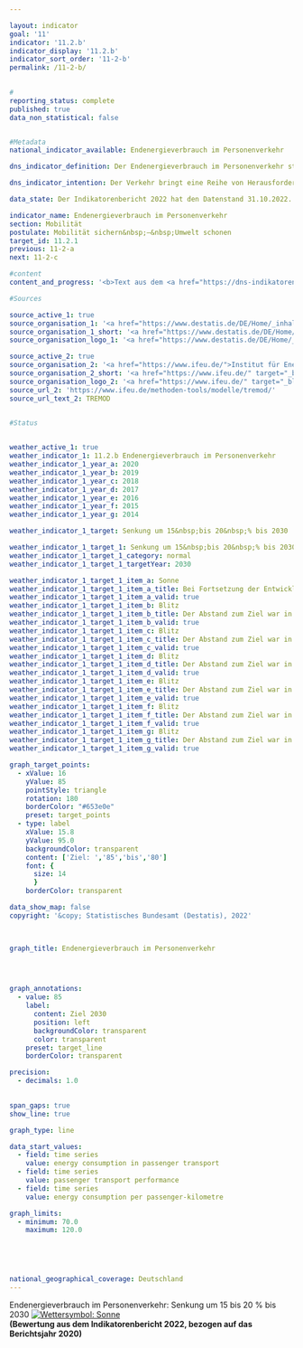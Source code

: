 ```yaml
---

layout: indicator    
goal: '11'    
indicator: '11.2.b'    
indicator_display: '11.2.b'    
indicator_sort_order: '11-2-b'    
permalink: /11-2-b/    
    

#
reporting_status: complete    
published: true    
data_non_statistical: false    


#Metadata    
national_indicator_available: Endenergieverbrauch im Personenverkehr    

dns_indicator_definition: Der Endenergieverbrauch im Personenverkehr stellt den Energieverbrauch durch die Beförderung von Personen mit der Bahn, im Luft- und Straßenverkehr (öffentlicher und Individualverkehr) im Inland dar.    

dns_indicator_intention: Der Verkehr bringt eine Reihe von Herausforderungen mit sich. So beeinträchtigen etwa Lärm und Luftschadstoffe die Lebensqualität insbesondere in Städten und verkehrsbedingte Emissionen tragen zum Klimawandel bei. Der Ausstoß von schädlichen Treibhausgasen (THG) steht im Zusammenhang mit der im Verkehr verbrauchten Energie.<br>Ziel ist es, den Endenergieverbrauch im Personenverkehr bis zum Jahr 2030&nbsp;um 15&nbsp;bis 20&nbsp;% zu senken.    

data_state: Der Indikatorenbericht 2022 hat den Datenstand 31.10.2022. Die Daten auf dieser Plattform werden regelmäßig aktualisiert, sodass online aktuellere Daten verfügbar sein können als im <a href="https://dns-indikatoren.de/facts_publications/">Indikatorenbericht 2022</a> veröffentlicht.    

indicator_name: Endenergieverbrauch im Personenverkehr    
section: Mobilität    
postulate: Mobilität sichern&nbsp;–&nbsp;Umwelt schonen    
target_id: 11.2.1    
previous: 11-2-a    
next: 11-2-c    

#content     
content_and_progress: '<b>Text aus dem <a href="https://dns-indikatoren.de/facts_publications/">Indikatorenbericht 2022&nbsp;</a></b><br><br>Die Daten zum Endenergieverbrauch im Inland werden der Transport Emission Model (<abbr title="Transport Emission Estimation Model">TREMOD</abbr>)-Datenbank des Instituts für Energie- und Umweltforschung (ifeu) entnommen. <abbr title="Transport Emission Estimation Model">TREMOD</abbr> ist ein Modell zur Bewertung von Verkehrsemissionen. Die Daten enthalten die Kraftstoffverbräuche im Zusammenhang mit dem Personenverkehr innerhalb Deutschlands&nbsp;–&nbsp;unabhängig vom Ort der Betankung&nbsp;–&nbsp;nach dem Verbrauchskonzept. Endenergie bezeichnet dabei den direkt im Verkehr genutzten Teil der Energie, lässt also die Umwandlungsverluste während der Herstellung der Kraftstoffe sowie eventuelle Leitungsverluste unberücksichtigt.<br><br>Die Personenbeförderungsleistung gibt die Anzahl der zurückgelegten Personenkilometer an. Sie wird zur Berechnung des spezifischen Energieverbrauchs in diesem Sektor verwendet und stammt auch aus <abbr title="Transport Emission Estimation Model">TREMOD</abbr>. Im Luftverkehr werden nur die Inlandsflüge (nationaler Luftverkehr) berücksichtigt. Internationale Flüge vom und in das Bundesgebiet bleiben unberücksichtigt. Auch die Personenbeförderung in der Schifffahrt wird nicht einbezogen.<br><br>27,2&nbsp;% des gesamten Endenergieverbrauches sind dem Verkehr zuzurechnen. Hieran hat der Personenverkehr einen Anteil von 65,3&nbsp;%<sup>1</sup>. Einsparungen beim Endenergieverbrauch im Personenverkehr wirken sich daher merklich auf den gesamten Energieverbrauch in Deutschland aus. Die Anzahl der Personenkilometer gibt Aufschluss darüber, inwieweit sich die Beförderungsleistung (Änderung der Fahrgast-/Fluggastzahlen je gefahrenem Kilometer) ändert. Ergänzend wird neben dem Endenergieverbrauch auch die Energieeffizienz im Personenverkehr, gemessen als Endenergieverbrauch je Personenkilometer, betrachtet.<br><br>Im Zeitraum 2005&nbsp;bis 2020&nbsp;veringerte sich der Endenergieverbrauch im Personenverkehr insgesamt um 14,5&nbsp;% und entwickelte sich damit aktuell in die richtige Richtung zu seinem Ziel in der Deutschen Nachhaltigkeitsstrategie.<br><br>Auch die Anzahl der zurückgelegten Personenkilometer zwischen 2005&nbsp;und 2020&nbsp;verringerte sich um 14,3&nbsp;%, sodass der Energieverbrauch je Personenkilometer im gleichen Zeitraum, bezogen auf alle Verkehrsträger, nur geringfügig um 0,2&nbsp;% auf 1,63&nbsp;Megajoule pro Personenkilometer<sup>2</sup> anstieg. Somit konnte die Effizienz im Personenverkehr nicht gesteigert werden. Dies liegt hauptsächlich an der <abbr title="Coronavirus SARS-CoV-2">COVID-19</abbr>-Pandemie, durch die die Mobilität der Menschen stark eingeschränkt war. Sowohl bei den Eisenbahnen als auch im Straßen- und Luftverkehr verringerten sich der Energieverbrauch und die Beförderungsleistung. Dies führte zu einer geringen Effizienzsteigerung im Straßenverkehr um 1,1&nbsp;%, während die Effizienz bei den Eisenbahnen um 13,7&nbsp;% und im Luftverkehr um 56,7&nbsp;% sank. Dieser Effizienzrückgang im Eisenbahn- und Luftverkehr ist auf die geringere Auslastung von Zügen und Flugzeugen durch die <abbr title="Coronavirus SARS-CoV-2">COVID-19</abbr>-Pandemie zurückzuführen.<br><br>Der motorisierte Individualverkehr mit <abbr title="Personenkraftwagen">Pkw</abbr> und Zweirädern hatte im Jahr 2020&nbsp;einen Anteil von 86,1&nbsp;% an der gesamten Personenbeförderungsleistung. Im Jahr 2019&nbsp;lag dieser bei 80,3&nbsp;%. Er lässt sich in verschiedene Kategorien unterteilen. Der Berufsverkehr (Pendler- und Geschäftsfahrten) hatte im Jahr 2019&nbsp;(aktuellere Daten lagen bei Redaktionsschluss noch nicht vor) mit 36,6&nbsp;% den größten Anteil, gefolgt vom Freizeitverkehr mit 30,9&nbsp;%. Der Einkaufsverkehr hatte einen Anteil von 17,5&nbsp;%. Die verschiedenen Fahrtzwecke haben sich seit 2005&nbsp;unterschiedlich entwickelt. Insbesondere die beruflich bedingten Fahrten haben deutlich zugenommen (+&nbsp;19,0&nbsp;%), während die Fahrten für Freizeit (– 8,9&nbsp;%) und Einkauf (– 2,1&nbsp;%) abgenommen haben.<br><br><br><br><small><sup>1</sup>Die Summe der Anteile von Güterverkehr (Indikator <a href="https://sustainabledevelopment-deutschland.github.io/11-2-a">11.2.a</a>) und Personenverkehr (Indikator 11.2.b.) am gesamten Endenergieverbrauch durch den Verkehr ergeben zusammen nicht 100&nbsp;%. Diese Abweichung ist durch unterschiedliche Abgrenzungen der Energieverbräuche im Personen- und Güterverkehr (Inlandsverbrauch; Quelle: <abbr title="Transport Emission Estimation Model">TREMOD</abbr>) und des gesamten Endenergieverbrauchs im Verkehr (Inlandsabsatz; Quelle: AG Energiebilanzen) bedingt.<br><br><sup>2</sup>Zur besseren Einordnung: Der Heizwert eines Liters Benzin entspricht 32&nbsp;Megajoule. Somit entspricht der Verbrauch von 1,63&nbsp;Megajoule pro Personenkilometer&nbsp;–&nbsp;hochgerechnet auf 100&nbsp;km&nbsp;–&nbsp;dem Energiegehalt von 5,1&nbsp;Litern Benzin.</small>'    

#Sources    

source_active_1: true
source_organisation_1: '<a href="https://www.destatis.de/DE/Home/_inhalt.html">Statistisches Bundesamt</a>'
source_organisation_1_short: '<a href="https://www.destatis.de/DE/Home/_inhalt.html" target="_blank">Statistisches Bundesamt</a>'
source_organisation_logo_1: '<a href="https://www.destatis.de/DE/Home/_inhalt.html" target="_blank"><img src="https://dnsUpgradeEnvironment.github.io/dns-indicators/public/OrgImgDe/destatis.png" alt="Statistisches Bundesamt" title=" Klicken Sie hier um zur Homepage der Organisation Statistisches Bundesamt zu gelangen." style="height:60px; width:148px; border: transparent"/></a>'

source_active_2: true
source_organisation_2: '<a href="https://www.ifeu.de/">Institut für Energie- und Umweltforschung Heidelberg gGmbH</a>'
source_organisation_2_short: '<a href="https://www.ifeu.de/" target="_blank">Institut für Energie- und Umweltforschung Heidelberg gGmbH</a>'
source_organisation_logo_2: '<a href="https://www.ifeu.de/" target="_blank"><img src="https://dnsUpgradeEnvironment.github.io/dns-indicators/public/OrgImgDe/ifeu.png" alt="Institut für Energie- und Umweltforschung Heidelberg gGmbH" title=" Klicken Sie hier um zur Homepage der Organisation Institut für Energie- und Umweltforschung Heidelberg gGmbH zu gelangen." style="height:60px; width:148px; border: transparent"/></a>'
source_url_2: 'https://www.ifeu.de/methoden-tools/modelle/tremod/'
source_url_text_2: TREMOD
    

#Status    


weather_active_1: true
weather_indicator_1: 11.2.b Endenergieverbrauch im Personenverkehr
weather_indicator_1_year_a: 2020
weather_indicator_1_year_b: 2019
weather_indicator_1_year_c: 2018
weather_indicator_1_year_d: 2017
weather_indicator_1_year_e: 2016
weather_indicator_1_year_f: 2015
weather_indicator_1_year_g: 2014

weather_indicator_1_target: Senkung um 15&nbsp;bis 20&nbsp;% bis 2030

weather_indicator_1_target_1: Senkung um 15&nbsp;bis 20&nbsp;% bis 2030
weather_indicator_1_target_1_category: normal
weather_indicator_1_target_1_targetYear: 2030

weather_indicator_1_target_1_item_a: Sonne
weather_indicator_1_target_1_item_a_title: Bei Fortsetzung der Entwicklung aus 2020 wäre der Zielwert erreicht oder um weniger als 5&nbsp;% der Differenz zwischen Zielwert und dem Wert aus 2020 verfehlt worden.
weather_indicator_1_target_1_item_a_valid: true
weather_indicator_1_target_1_item_b: Blitz
weather_indicator_1_target_1_item_b_title: Der Abstand zum Ziel war in 2019 konstant hoch oder hat sich vergrößert. Der Indikator entwickelte sich also nicht in die gewünschte Richtung.
weather_indicator_1_target_1_item_b_valid: true
weather_indicator_1_target_1_item_c: Blitz
weather_indicator_1_target_1_item_c_title: Der Abstand zum Ziel war in 2018 konstant hoch oder hat sich vergrößert. Der Indikator entwickelte sich also nicht in die gewünschte Richtung.
weather_indicator_1_target_1_item_c_valid: true
weather_indicator_1_target_1_item_d: Blitz
weather_indicator_1_target_1_item_d_title: Der Abstand zum Ziel war in 2017 konstant hoch oder hat sich vergrößert. Der Indikator entwickelte sich also nicht in die gewünschte Richtung.
weather_indicator_1_target_1_item_d_valid: true
weather_indicator_1_target_1_item_e: Blitz
weather_indicator_1_target_1_item_e_title: Der Abstand zum Ziel war in 2016 konstant hoch oder hat sich vergrößert. Der Indikator entwickelte sich also nicht in die gewünschte Richtung.
weather_indicator_1_target_1_item_e_valid: true
weather_indicator_1_target_1_item_f: Blitz
weather_indicator_1_target_1_item_f_title: Der Abstand zum Ziel war in 2015 konstant hoch oder hat sich vergrößert. Der Indikator entwickelte sich also nicht in die gewünschte Richtung.
weather_indicator_1_target_1_item_f_valid: true
weather_indicator_1_target_1_item_g: Blitz
weather_indicator_1_target_1_item_g_title: Der Abstand zum Ziel war in 2014 konstant hoch oder hat sich vergrößert. Der Indikator entwickelte sich also nicht in die gewünschte Richtung.
weather_indicator_1_target_1_item_g_valid: true    

graph_target_points:
  - xValue: 16
    yValue: 85
    pointStyle: triangle
    rotation: 180
    borderColor: "#653e0e"
    preset: target_points
  - type: label
    xValue: 15.8
    yValue: 95.0
    backgroundColor: transparent
    content: ['Ziel: ','85','bis','80']
    font: {
      size: 14
      }
    borderColor: transparent    

data_show_map: false    
copyright: '&copy; Statistisches Bundesamt (Destatis), 2022'    

    

graph_title: Endenergieverbrauch im Personenverkehr    

    


graph_annotations:
  - value: 85
    label:
      content: Ziel 2030
      position: left
      backgroundColor: transparent
      color: transparent
    preset: target_line
    borderColor: transparent    

precision: 
  - decimals: 1.0
        

span_gaps: true    
show_line: true    

graph_type: line    

data_start_values: 
  - field: time series
    value: energy consumption in passenger transport
  - field: time series
    value: passenger transport performance
  - field: time series
    value: energy consumption per passenger-kilometre    

graph_limits: 
  - minimum: 70.0
    maximum: 120.0    

    

            

national_geographical_coverage: Deutschland    
---
```



<div>
  <div class="my-header">
    <label class="default">Endenergieverbrauch im Personenverkehr: Senkung um 15&nbsp;bis 20&nbsp;% bis 2030
      <a href="https://dnsUpgradeEnvironment.github.io/dns-indicators/status"><img src="https://g205sdgs.github.io/sdg-indicators/public/Wettersymbole/Sonne.png" title="Bei Fortsetzung der Entwicklung aus 2020 wäre der Zielwert erreicht oder um weniger als 5&nbsp;% der Differenz zwischen Zielwert und dem Wert aus 2020 verfehlt worden." alt="Wettersymbol: Sonne"/>
      </a>
    </label>
  </div>
</div>
<div class="my-header-note">
  <label class="default"><b>(Bewertung aus dem Indikatorenbericht 2022, bezogen auf das Berichtsjahr 2020)
  </b></label>
</div>